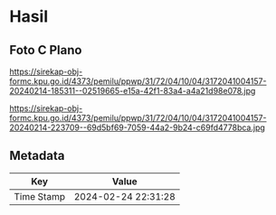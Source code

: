 # Hasil

## Foto C Plano

https://sirekap-obj-formc.kpu.go.id/4373/pemilu/ppwp/31/72/04/10/04/3172041004157-20240214-185311--02519665-e15a-42f1-83a4-a4a21d98e078.jpg

https://sirekap-obj-formc.kpu.go.id/4373/pemilu/ppwp/31/72/04/10/04/3172041004157-20240214-223709--69d5bf69-7059-44a2-9b24-c69fd4778bca.jpg


## Metadata

| Key        | Value               |
| ---------- | ------------------- |
| Time Stamp | 2024-02-24 22:31:28 |



